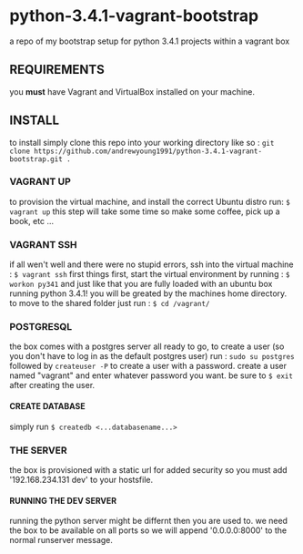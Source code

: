 python-3.4.1-vagrant-bootstrap
==============================

a repo of my bootstrap setup for python 3.4.1 projects within a vagrant box

## REQUIREMENTS
you **must** have Vagrant and VirtualBox installed on your machine.

## INSTALL
to install simply clone this repo into your working directory like so :
```git clone https://github.com/andrewyoung1991/python-3.4.1-vagrant-bootstrap.git .```

### VAGRANT UP
to provision the virtual machine, and install the correct Ubuntu distro run:
```$ vagrant up```
this step will take some time so make some coffee, pick up a book, etc ...

### VAGRANT SSH
if all wen't well and there were no stupid errors, ssh into the virtual machine :
```$ vagrant ssh```
first things first, start the virtual environment by running : 
```$ workon py341```
and just like that you are fully loaded with an ubuntu box running python 3.4.1!
you will be greated by the machines home directory. to move to the shared
folder just run :
```$ cd /vagrant/```

### POSTGRESQL
the box comes with a postgres server all ready to go, to create a user (so you
don't have to log in as the default postgres user) run :
```sudo su postgres``` followed by ```createuser -P``` to create a user with a
password. create a user named "vagrant" and enter whatever password you want.
be sure to ```$ exit``` after creating the user.
#### CREATE DATABASE
simply run ```$ createdb <...databasename...>```

### THE SERVER
the box is provisioned with a static url for added security so you must add
'192.168.234.131 dev' to your hostsfile.
#### RUNNING THE DEV SERVER
running the python server might be differnt then you are used to. we need the
box to be available on all ports so we will append '0.0.0.0:8000' to the normal
runserver message.
